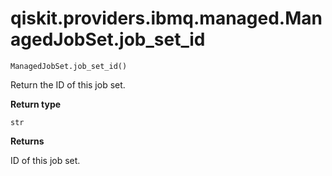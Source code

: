 # qiskit.providers.ibmq.managed.ManagedJobSet.job\_set\_id

`ManagedJobSet.job_set_id()`

Return the ID of this job set.

**Return type**

`str`

**Returns**

ID of this job set.

